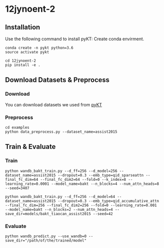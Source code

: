 # 12jynoent-2
## Installation
Use the following command to install pyKT:
Create conda envirment.

```
conda create -n pykt python=3.6
source activate pykt
```

```
cd 12jynoent-2
pip install -e .
```

## Download Datasets & Preprocess
### Download
You can download datasets we used from [pyKT](https://pykt-toolkit.readthedocs.io/en/latest/datasets.html)

### Preprocess
```
cd examples
python data_preprocess.py --dataset_name=assist2015
```

## Train & Evaluate
### Train
```
python wandb_bakt_train.py --d_ff=256 --d_model=256 --dataset_name=assist2015 --dropout=0.3 --emb_type=qid_sparseattn --final_fc_dim=64 --final_fc_dim2=64 --fold=0 --k_index=8 --learning_rate=0.0001 --model_name=bakt --n_blocks=4 --num_attn_heads=8 --seed=3407 
```

```
python wandb_bakt_train.py --d_ff=256 --d_model=64 --dataset_name=assist2015 --dropout=0.3 --emb_type=qid_accumulative_attn --final_fc_dim=256 --final_fc_dim2=256 --fold=0 --learning_rate=0.001 --model_name=bakt --n_blocks=2 --num_attn_heads=4 --save_dir=models/bakt_tiaocan_assist2015 --seed=42
```

### Evaluate
```
python wandb_predict.py --use_wandb=0 --save_dir="/path/of/the/trained/model"
```





